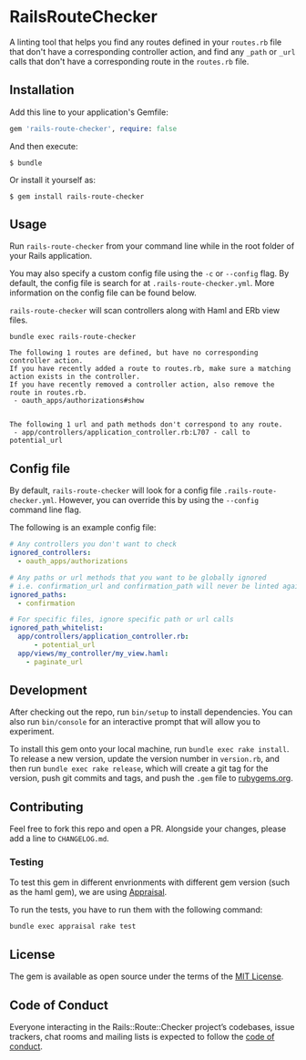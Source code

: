 # RailsRouteChecker

A linting tool that helps you find any routes defined in your `routes.rb` file that don't have a corresponding 
controller action, and find any `_path` or `_url` calls that don't have a corresponding route in the `routes.rb` file.

## Installation

Add this line to your application's Gemfile:

```ruby
gem 'rails-route-checker', require: false
```

And then execute:

    $ bundle

Or install it yourself as:

    $ gem install rails-route-checker

## Usage

Run `rails-route-checker` from your command line while in the root folder of your Rails application.

You may also specify a custom config file using the `-c` or `--config` flag. By default, the config file
is search for at `.rails-route-checker.yml`. More information on the config file can be found below.

`rails-route-checker` will scan controllers along with Haml and ERb view files.

```
bundle exec rails-route-checker

The following 1 routes are defined, but have no corresponding controller action.
If you have recently added a route to routes.rb, make sure a matching action exists in the controller.
If you have recently removed a controller action, also remove the route in routes.rb.
 - oauth_apps/authorizations#show


The following 1 url and path methods don't correspond to any route.
 - app/controllers/application_controller.rb:L707 - call to potential_url
```

## Config file

By default, `rails-route-checker` will look for a config file `.rails-route-checker.yml`. However, you can override
this by using the `--config` command line flag.

The following is an example config file:

```YAML
# Any controllers you don't want to check
ignored_controllers:
  - oauth_apps/authorizations

# Any paths or url methods that you want to be globally ignored
# i.e. confirmation_url and confirmation_path will never be linted against
ignored_paths:
  - confirmation

# For specific files, ignore specific path or url calls
ignored_path_whitelist:
  app/controllers/application_controller.rb:
      - potential_url
  app/views/my_controller/my_view.haml:
    - paginate_url

```

## Development

After checking out the repo, run `bin/setup` to install dependencies. You can also run `bin/console` for an interactive prompt that will allow you to experiment.

To install this gem onto your local machine, run `bundle exec rake install`. To release a new version, update the version number in `version.rb`, and then run `bundle exec rake release`, which will create a git tag for the version, push git commits and tags, and push the `.gem` file to [rubygems.org](https://rubygems.org).

## Contributing

Feel free to fork this repo and open a PR. Alongside your changes, please add a line to `CHANGELOG.md`.

### Testing

To test this gem in different envrionments with different gem version (such as the haml gem), we are using [Appraisal](https://github.com/thoughtbot/appraisal).

To run the tests, you have to run them with the following command:

```bash
bundle exec appraisal rake test
```

## License

The gem is available as open source under the terms of the [MIT License](http://opensource.org/licenses/MIT).

## Code of Conduct

Everyone interacting in the Rails::Route::Checker project’s codebases, issue trackers, chat rooms and mailing lists is expected to follow the [code of conduct](https://github.com/daveallie/rails-route-checker/blob/master/CODE_OF_CONDUCT.md).
